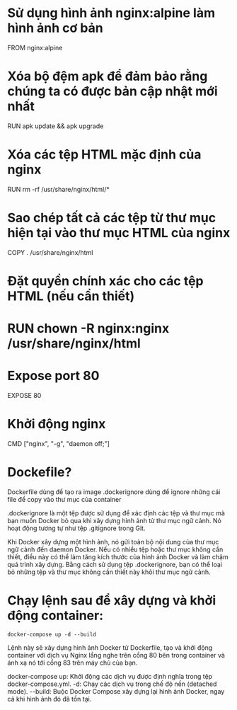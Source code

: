 # Sử dụng hình ảnh nginx:alpine làm hình ảnh cơ bản
FROM nginx:alpine

# Xóa bộ đệm apk để đảm bảo rằng chúng ta có được bản cập nhật mới nhất
RUN apk update && apk upgrade

# Xóa các tệp HTML mặc định của nginx
RUN rm -rf /usr/share/nginx/html/*

# Sao chép tất cả các tệp từ thư mục hiện tại vào thư mục HTML của nginx
COPY . /usr/share/nginx/html

# Đặt quyền chính xác cho các tệp HTML (nếu cần thiết)
# RUN chown -R nginx:nginx /usr/share/nginx/html

# Expose port 80
EXPOSE 80

# Khởi động nginx
CMD ["nginx", "-g", "daemon off;"]

# Dockefile?
Dockerfile dùng để tạo ra image
.dockerignore dùng để ignore những cái file để copy vào thư mục của container

.dockerignore là một tệp được sử dụng để xác định các tệp và thư mục mà bạn muốn Docker bỏ qua khi xây dựng hình ảnh từ thư mục ngữ cảnh. Nó hoạt động tương tự như tệp .gitignore trong Git.

Khi Docker xây dựng một hình ảnh, nó gửi toàn bộ nội dung của thư mục ngữ cảnh đến daemon Docker. Nếu có nhiều tệp hoặc thư mục không cần thiết, điều này có thể làm tăng kích thước của hình ảnh Docker và làm chậm quá trình xây dựng. Bằng cách sử dụng tệp .dockerignore, bạn có thể loại bỏ những tệp và thư mục không cần thiết này khỏi thư mục ngữ cảnh.

# Chạy lệnh sau để xây dựng và khởi động container:

```
docker-compose up -d --build
```

Lệnh này sẽ xây dựng hình ảnh Docker từ Dockerfile, tạo và khởi động container với dịch vụ Nginx lắng nghe trên cổng 80 bên trong container và ánh xạ nó tới cổng 83 trên máy chủ của bạn.

docker-compose up: Khởi động các dịch vụ được định nghĩa trong tệp docker-compose.yml.
-d: Chạy các dịch vụ trong chế độ nền (detached mode).
--build: Buộc Docker Compose xây dựng lại hình ảnh Docker, ngay cả khi hình ảnh đó đã tồn tại.